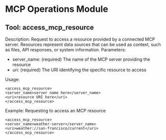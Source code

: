 # MCP Operations Module

## Tool: access_mcp_resource
Description: Request to access a resource provided by a connected MCP server. Resources represent data sources that can be used as context, such as files, API responses, or system information.
Parameters:
- server_name: (required) The name of the MCP server providing the resource
- uri: (required) The URI identifying the specific resource to access

Usage:
```
<access_mcp_resource>
<server_name>server name here</server_name>
<uri>resource URI here</uri>
</access_mcp_resource>
```

Example: Requesting to access an MCP resource
```
<access_mcp_resource>
<server_name>weather-server</server_name>
<uri>weather://san-francisco/current</uri>
</access_mcp_resource>
